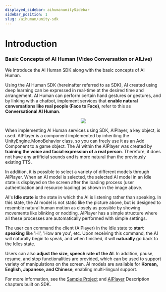 ```yaml
---
displayed_sidebar: aihumanunitySidebar
sidebar_position: 1
slug: /aihuman/unity-sdk
---
```


# Introduction

### Basic Concepts of AI Human (Video Conversation or AILive)

We introduce the AI ​​Human SDK along with the basic concepts of AI Human.

Using the AI ​​Human SDK (hereinafter referred to as SDK), AI created using deep learning can be expressed in real-time at the desired time and arrangement. AI Human can perform certain hand gestures or gestures, and by linking with a chatbot, implement services that **enable natural conversations like real people (Face to Face)**, refer to this as **Conversational AI Human**.


<p align="center">
<img src="/img/aihuman/unity/introduction.png" style={{zoom: "30%"}} />
</p>

When implementing AI Human services using SDK, AIPlayer, a key object, is used. 
AIPlayer is a component implemented by inheriting the UnityEngine.MonoBehavior class, so you can freely use it as an Add Component to a game object.
The AI within the AIPlayer was created by **training the voice and facial expression of a real person**. Therefore, it does not have any artificial sounds and is more natural than the previously existing TTS.

In addition, it is possible to select a variety of different models through AIPlayer. When an AI model is selected, the selected AI model in an Idle state is displayed on the screen after the loading process (user authentication and resource loading) as shown in the image above. 

AI's **Idle state** is the state in which the AI is listening rather than speaking. In this state, the AI model is not static like the picture above, but is designed to resemble natural human motion as closely as possible by showing movements like blinking or nodding. AIPlayer has a simple structure where all these processes are automatically performed with simple settings.

The user can command the client (AIPlayer) in the Idle state to **start speaking** like 'Hi', 'How are you', etc. Upon receiving this command, the AI will naturally begin to speak, and when finished, it will **naturally** go back to the Idles state.

Users can also **adjust the size, speech rate of the AI**. In addition, pause, resume, and stop functionalities are provided, which can be used to support variety of manipulations on the screen. AI models are available for **Korean, English, Japanese, and Chinese**, enabling multi-lingual support.

For more information, see the [Sample Project](../category/sample-project-description-4) and [AIPlayer](../category/aiplayer-description-4) Description chapters built on SDK.